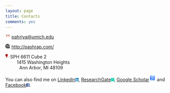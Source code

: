 ```yaml
---
layout: page
title: Contacts
comments: yes
---
```




[<img align="left" src="/media/image/gmail.jpg" height="3%" width="3%">](pahriya@umich.edu)  <pahriya@umich.edu><br/>

[<img align="left" src="/media/image/website.png" height="3%" width="3%">](http://pashrap.com/)  <http://pashrap.com/><br/>

<img align="left" src="/media/image/address.png" height="3%" width="3%"> SPH 6611 Cube 2
 <br/>          1415 Washington Heights
 <br/>            Ann Arbor, MI 48109
 
 You can also find me on [Linkedin<img src="/media/image/linkedin.png" width="10" height="10">](https://www.linkedin.com/in/pahriya-ashrap-paheliya-aixilafu-084900108/), [ResearchGate<img src="/media/image/researchgate.png" width="10" height="10">](https://www.researchgate.net/profile/Paheliya_Aixilafu), [Google Scholar<img src="/media/image/googlescholar.png" width="20" height="20">](https://scholar.google.com/citations?user=O83SoRkAAAAJ&hl=en) and [Facebook<img src="/media/image/facebook.png" width="10" height="10">](https://www.facebook.com/paheliya.aixilafu).


